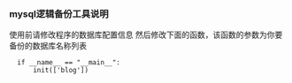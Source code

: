 ### mysql逻辑备份工具说明

使用前请修改程序的数据库配置信息
然后修改下面的函数，该函数的参数为你要备份的数据库名称列表

```
  if __name__ == "__main__":
      init(['blog'])
```
